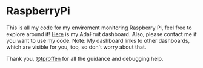 # RaspberryPi

This is all my code for my enviroment monitoring Raspberry Pi, feel free to explore around it! <a href= "https://io.adafruit.com/Thuviksa/dashboards/weather-monitor">Here</a> is my AdaFruit dashboard. Also, please contact me if you want to use my code. Note: My dashboard links to other dashboards, which are visible for you, too, so don't worry about that.

Thank you, <a href= "https://github.com/tproffen">@tproffen</a> for all the guidance and debugging help.